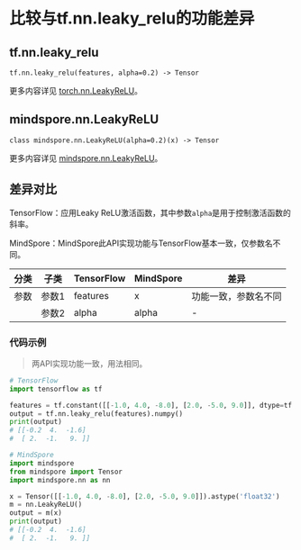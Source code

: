 # 比较与tf.nn.leaky_relu的功能差异

## tf.nn.leaky_relu

```text
tf.nn.leaky_relu(features, alpha=0.2) -> Tensor
```

更多内容详见 [torch.nn.LeakyReLU](https://tensorflow.google.cn/versions/r2.6/api_docs/python/tf/nn/leaky_relu)。

## mindspore.nn.LeakyReLU

```text
class mindspore.nn.LeakyReLU(alpha=0.2)(x) -> Tensor
```

更多内容详见 [mindspore.nn.LeakyReLU](https://mindspore.cn/docs/zh-CN/master/api_python/nn/mindspore.nn.LeakyReLU.html)。

## 差异对比

TensorFlow：应用Leaky ReLU激活函数，其中参数`alpha`是用于控制激活函数的斜率。

MindSpore：MindSpore此API实现功能与TensorFlow基本一致，仅参数名不同。

| 分类 | 子类 |TensorFlow | MindSpore | 差异 |
| --- | --- | --- | --- |---|
|参数 | 参数1 | features | x |功能一致，参数名不同 |
| | 参数2 | alpha | alpha | - |

### 代码示例

> 两API实现功能一致，用法相同。

```python
# TensorFlow
import tensorflow as tf

features = tf.constant([[-1.0, 4.0, -8.0], [2.0, -5.0, 9.0]], dtype=tf.float32)
output = tf.nn.leaky_relu(features).numpy()
print(output)
# [[-0.2  4.  -1.6]
#  [ 2.  -1.   9. ]]

# MindSpore
import mindspore
from mindspore import Tensor
import mindspore.nn as nn

x = Tensor([[-1.0, 4.0, -8.0], [2.0, -5.0, 9.0]]).astype('float32')
m = nn.LeakyReLU()
output = m(x)
print(output)
# [[-0.2  4.  -1.6]
#  [ 2.  -1.   9. ]]
```
